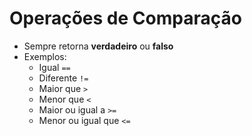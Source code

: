 # Operações de Comparação
- Sempre retorna **verdadeiro** ou **falso**
- Exemplos:
  - Igual `==` 
  - Diferente `!=`
  - Maior que `>`
  - Menor que `<`
  - Maior ou igual a `>=`
  - Menor ou igual que `<=`